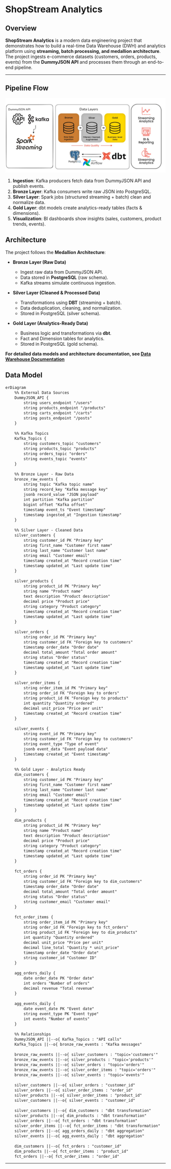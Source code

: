 # ShopStream Analytics

## Overview
**ShopStream Analytics** is a modern data engineering project that demonstrates how to build a real-time Data Warehouse (DWH) and analytics platform using **streaming, batch processing, and medallion architecture**.  
The project ingests e-commerce datasets (customers, orders, products, events) from the **DummyJSON API** and processes them through an end-to-end pipeline.

---

## Pipeline Flow
![Pipeline Architecture](docs/PipelineArchitectur.jpg) 
1. **Ingestion**: Kafka producers fetch data from DummyJSON API and publish events.  
2. **Bronze Layer**: Kafka consumers write raw JSON into PostgreSQL.  
3. **Silver Layer**: Spark jobs (structured streaming + batch) clean and normalize data.  
4. **Gold Layer**: dbt models create analytics-ready tables (facts & dimensions).  
5. **Visualization**: BI dashboards show insights (sales, customers, product trends, events).  


## Architecture
The project follows the **Medallion Architecture**:

- **Bronze Layer (Raw Data)**  
  - Ingest raw data from DummyJSON API.  
  - Data stored in **PostgreSQL** (raw schema).  
  - Kafka streams simulate continuous ingestion.

- **Silver Layer (Cleaned & Processed Data)**  
  - Transformations using **DBT** (streaming + batch).  
  - Data deduplication, cleaning, and normalization.  
  - Stored in PostgreSQL (silver schema).

- **Gold Layer (Analytics-Ready Data)**  
  - Business logic and transformations via **dbt**.  
  - Fact and Dimension tables for analytics.  
  - Stored in PostgreSQL (gold schema).

 **For detailed data models and architecture documentation, see [Data Warehouse Documentation](docs/README.md)**

## Data Model

```mermaid
erDiagram
    %% External Data Sources
    DummyJSON_API {
        string users_endpoint "/users"
        string products_endpoint "/products"
        string carts_endpoint "/carts"
        string posts_endpoint "/posts"
    }

    %% Kafka Topics
    Kafka_Topics {
        string customers_topic "customers"
        string products_topic "products"
        string orders_topic "orders"
        string events_topic "events"
    }

    %% Bronze Layer - Raw Data
    bronze_raw_events {
        string topic "Kafka topic name"
        string record_key "Kafka message key"
        jsonb record_value "JSON payload"
        int partition "Kafka partition"
        bigint offset "Kafka offset"
        timestamp event_ts "Event timestamp"
        timestamp ingested_at "Ingestion timestamp"
    }

    %% Silver Layer - Cleaned Data
    silver_customers {
        string customer_id PK "Primary key"
        string first_name "Customer first name"
        string last_name "Customer last name"
        string email "Customer email"
        timestamp created_at "Record creation time"
        timestamp updated_at "Last update time"
    }

    silver_products {
        string product_id PK "Primary key"
        string name "Product name"
        text description "Product description"
        decimal price "Product price"
        string category "Product category"
        timestamp created_at "Record creation time"
        timestamp updated_at "Last update time"
    }

    silver_orders {
        string order_id PK "Primary key"
        string customer_id FK "Foreign key to customers"
        timestamp order_date "Order date"
        decimal total_amount "Total order amount"
        string status "Order status"
        timestamp created_at "Record creation time"
        timestamp updated_at "Last update time"
    }

    silver_order_items {
        string order_item_id PK "Primary key"
        string order_id FK "Foreign key to orders"
        string product_id FK "Foreign key to products"
        int quantity "Quantity ordered"
        decimal unit_price "Price per unit"
        timestamp created_at "Record creation time"
    }

    silver_events {
        string event_id PK "Primary key"
        string customer_id FK "Foreign key to customers"
        string event_type "Type of event"
        jsonb event_data "Event payload data"
        timestamp created_at "Event timestamp"
    }

    %% Gold Layer - Analytics Ready
    dim_customers {
        string customer_id PK "Primary key"
        string first_name "Customer first name"
        string last_name "Customer last name"
        string email "Customer email"
        timestamp created_at "Record creation time"
        timestamp updated_at "Last update time"
    }

    dim_products {
        string product_id PK "Primary key"
        string name "Product name"
        text description "Product description"
        decimal price "Product price"
        string category "Product category"
        timestamp created_at "Record creation time"
        timestamp updated_at "Last update time"
    }

    fct_orders {
        string order_id PK "Primary key"
        string customer_id FK "Foreign key to dim_customers"
        timestamp order_date "Order date"
        decimal total_amount "Total order amount"
        string status "Order status"
        string customer_email "Customer email"
    }

    fct_order_items {
        string order_item_id PK "Primary key"
        string order_id FK "Foreign key to fct_orders"
        string product_id FK "Foreign key to dim_products"
        int quantity "Quantity ordered"
        decimal unit_price "Price per unit"
        decimal line_total "Quantity * unit_price"
        timestamp order_date "Order date"
        string customer_id "Customer ID"
    }

    agg_orders_daily {
        date order_date PK "Order date"
        int orders "Number of orders"
        decimal revenue "Total revenue"
    }

    agg_events_daily {
        date event_date PK "Event date"
        string event_type PK "Event type"
        int events "Number of events"
    }

    %% Relationships
    DummyJSON_API ||--o{ Kafka_Topics : "API calls"
    Kafka_Topics ||--o{ bronze_raw_events : "Kafka messages"
    
    bronze_raw_events ||--o{ silver_customers : "topic='customers'"
    bronze_raw_events ||--o{ silver_products : "topic='products'"
    bronze_raw_events ||--o{ silver_orders : "topic='orders'"
    bronze_raw_events ||--o{ silver_order_items : "topic='orders'"
    bronze_raw_events ||--o{ silver_events : "topic='events'"

    silver_customers ||--o{ silver_orders : "customer_id"
    silver_orders ||--o{ silver_order_items : "order_id"
    silver_products ||--o{ silver_order_items : "product_id"
    silver_customers ||--o{ silver_events : "customer_id"

    silver_customers ||--o{ dim_customers : "dbt transformation"
    silver_products ||--o{ dim_products : "dbt transformation"
    silver_orders ||--o{ fct_orders : "dbt transformation"
    silver_order_items ||--o{ fct_order_items : "dbt transformation"
    silver_orders ||--o{ agg_orders_daily : "dbt aggregation"
    silver_events ||--o{ agg_events_daily : "dbt aggregation"

    dim_customers ||--o{ fct_orders : "customer_id"
    dim_products ||--o{ fct_order_items : "product_id"
    fct_orders ||--o{ fct_order_items : "order_id"
```

---

<!-- ## Bronze Layer — Raw Data

Stores data exactly as it comes from DummyJSON API via Kafka producers. Raw events are appended to Postgres in `bronze.raw_events`.

- **Kafka → Postgres loader**: `kafka/consumers/postgres_loader.py`
  - Reads topics from `KAFKA_TOPICS` (default: `customers,orders,products`).
  - Ensures `bronze` schema and `bronze.raw_events` table exist.
  - Writes each message with metadata: `topic`, `record_key`, `record_value` (JSONB), `partition`, `offset`, `event_ts`, `ingested_at`.

- **Spark Structured Streaming (optional)**: `kafka/consumers/spark_streaming.py`
  - Reads the same Kafka topics and writes to `bronze.raw_events` via JDBC using `foreachBatch`. -->



<!-- ## Tech Stack
- **PostgreSQL** → Data Warehouse  
- **Apache Spark** → Real-time & batch processing  
- **Apache Kafka** → Streaming & message ingestion  
- **dbt** → Data transformations & modeling  
- **Airflow** → Orchestration & scheduling  
- **DummyJSON API** → Real-world e-commerce data source  
- **Power BI** → Visualization & dashboards   -->



<!-- ## Data Sources
The project uses the following API endpoints from DummyJSON:  
- `customers.raw` → `/users`  
- `orders.raw` → `/carts`  
- `products.raw` → `/products`  
- `events.raw` → `/posts`  -->



